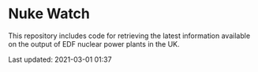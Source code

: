 # Nuke Watch

This repository includes code for retrieving the latest information available on the output of EDF nuclear power plants in the UK.

Last updated: 2021-03-01 01:37